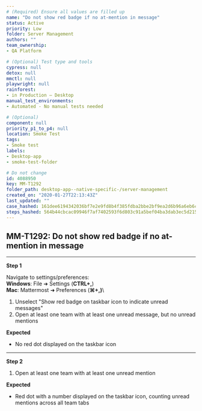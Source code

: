 ```yaml
---
# (Required) Ensure all values are filled up
name: "Do not show red badge if no at-mention in message"
status: Active
priority: Low
folder: Server Management
authors: ""
team_ownership: 
- QA Platform

# (Optional) Test type and tools
cypress: null
detox: null
mmctl: null
playwright: null
rainforest: 
- in Production — Desktop
manual_test_environments: 
- Automated - No manual tests needed

# (Optional)
component: null
priority_p1_to_p4: null
location: Smoke Test
tags: 
- Smoke test
labels: 
- Desktop-app
- smoke-test-folder

# Do not change
id: 4088950
key: MM-T1292
folder_path: desktop-app--native-specific-/server-management
created_on: "2020-01-27T22:13:43Z"
last_updated: ""
case_hashed: 161dee6194342036bf7e2e9fd8b4f385fdba2bbe2bf9ea2d6b96a6eb6ccd67c394645e6e03c31578966b3c0ccec7c38b
steps_hashed: 564b44cbcac09946f7af7402593f6d803c91a5bef04ba3dab3ec5d21570a8169be9b15607fb4e07450a97a44404c98bd
---
```


## MM-T1292: Do not show red badge if no at-mention in message

---

**Step 1**

Navigate to settings/preferences:\
**Windows**: File ➜ Settings (**CTRL+,**)\
**Mac**: Mattermost ➜ Preferences (**⌘+,)**\\

1. Unselect "Show red badge on taskbar icon to indicate unread messages"
2. Open at least one team with at least one unread message, but no unread mentions

**Expected**

- No red dot displayed on the taskbar icon

---

**Step 2**

1. Open at least one team with at least one unread mention

**Expected**

- Red dot with a number displayed on the taskbar icon, counting unread mentions across all team tabs
